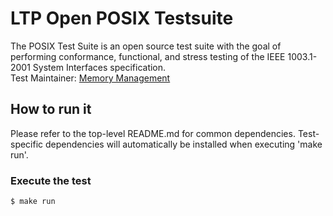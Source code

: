 # LTP Open POSIX Testsuite  
The POSIX Test Suite is an open source test suite with the goal of
performing conformance, functional, and stress testing of the IEEE
1003.1-2001 System Interfaces specification. \
Test Maintainer: [Memory Management](mailto:mm-qe@redhat.com)

## How to run it
Please refer to the top-level README.md for common dependencies. Test-specific dependencies will automatically be installed when executing 'make run'.

### Execute the test
```bash
$ make run
```
